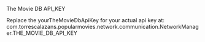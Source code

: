 The Movie DB API_KEY

Replace the yourTheMovieDbApiKey for your actual api key at:
com.torrescalazans.popularmovies.network.communication.NetworkManager.THE_MOVIE_DB_API_KEY